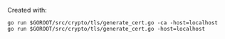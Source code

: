 Created with:

```
go run $GOROOT/src/crypto/tls/generate_cert.go -ca -host=localhost
go run $GOROOT/src/crypto/tls/generate_cert.go -host=localhost
```

